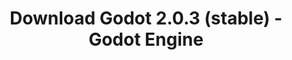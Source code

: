 ---
# Generated by /tools/generators/src/download_archive_generator !!! do not edit by hand !!!
title: 'Download Godot 2.0.3 (stable) - Godot Engine'
type: 'download/archive'
name: '2.0.3'
flavor: 'stable'
release_date: '2016-05-13T03:00:00-00:00'
release_notes: 'article/maintenance-release-godot-2-0-3/'
primaryPlatforms:
  - 'linux.64'
  - 'macos.universal'
  - 'windows.64'
  - 'linux_server.64'
  - 'templates'
links:
  linux.64:
    name: 'linux.64'
    title: 'Linux'
    caption: 'Standard (x86_64)'
    tags:
      - '64 bit'
    hosts:
      github_builds:
        regular: 'https://github.com/godotengine/godot-builds/releases/download/2.0.3-stable/Godot_v2.0.3_stable_x11.64.zip'
        mono: '#'
      github:
        regular: 'https://github.com/godotengine/godot/releases/download/2.0.3-stable/Godot_v2.0.3_stable_x11.64.zip'
        mono: '#'
  macos.universal:
    name: 'macos.universal'
    title: 'macOS'
    caption: 'Universal (x86_64 + Apple Silicon)'
    tags:
      - 'Intel/Apple Silicon'
      - '64 bit'
    hosts:
      github_builds:
        regular: 'https://github.com/godotengine/godot-builds/releases/download/2.0.3-stable/Godot_v2.0.3_stable_osx.fat.zip'
        mono: '#'
      github:
        regular: 'https://github.com/godotengine/godot/releases/download/2.0.3-stable/Godot_v2.0.3_stable_osx.fat.zip'
        mono: '#'
  windows.64:
    name: 'windows.64'
    title: 'Windows'
    caption: 'Standard (x86_64)'
    tags:
      - '64 bit'
    hosts:
      github_builds:
        regular: 'https://github.com/godotengine/godot-builds/releases/download/2.0.3-stable/Godot_v2.0.3_stable_win64.exe.zip'
        mono: '#'
      github:
        regular: 'https://github.com/godotengine/godot/releases/download/2.0.3-stable/Godot_v2.0.3_stable_win64.exe.zip'
        mono: '#'
  linux_server.64:
    name: 'linux_server.64'
    title: 'Linux Server'
    caption: 'Standard (x86_64)'
    tags:
      - '64 bit'
    hosts:
      github_builds:
        regular: 'https://github.com/godotengine/godot-builds/releases/download/2.0.3-stable/Godot_v2.0.3_stable_linux_server.64.zip'
        mono: '#'
      github:
        regular: 'https://github.com/godotengine/godot/releases/download/2.0.3-stable/Godot_v2.0.3_stable_linux_server.64.zip'
        mono: '#'
  linux.32:
    name: 'linux.32'
    title: 'Linux'
    caption: 'Standard (x86)'
    tags:
      - '32 bit'
    hosts:
      github_builds:
        regular: 'https://github.com/godotengine/godot-builds/releases/download/2.0.3-stable/Godot_v2.0.3_stable_x11.32.zip'
        mono: '#'
      github:
        regular: 'https://github.com/godotengine/godot/releases/download/2.0.3-stable/Godot_v2.0.3_stable_x11.32.zip'
        mono: '#'
  windows.32:
    name: 'windows.32'
    title: 'Windows'
    caption: 'Standard (x86)'
    tags:
      - '32 bit'
    hosts:
      github_builds:
        regular: 'https://github.com/godotengine/godot-builds/releases/download/2.0.3-stable/Godot_v2.0.3_stable_win32.exe.zip'
        mono: '#'
      github:
        regular: 'https://github.com/godotengine/godot/releases/download/2.0.3-stable/Godot_v2.0.3_stable_win32.exe.zip'
        mono: '#'
  templates:
    name: 'templates'
    title: 'Export templates'
    caption: ''
    tags:
      - 'Used to export your games to all supported platforms'
    hosts:
      github_builds:
        regular: 'https://github.com/godotengine/godot-builds/releases/download/2.0.3-stable/Godot_v2.0.3_stable_export_templates.tpz'
        mono: '#'
      github:
        regular: 'https://github.com/godotengine/godot/releases/download/2.0.3-stable/Godot_v2.0.3_stable_export_templates.tpz'
        mono: '#'
---